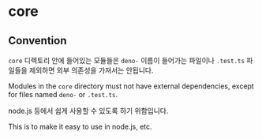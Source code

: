 # core

## Convention

`core` 디렉토리 안에 들어있는 모듈들은 `deno-` 이름이 들어가는 파일이나 `.test.ts` 파일들을 제외하면 외부 의존성을 가져서는
안됩니다.

Modules in the `core` directory must not have external dependencies, except for
files named `deno-` or `.test.ts`.

node.js 등에서 쉽게 사용할 수 있도록 하기 위함입니다.

This is to make it easy to use in node.js, etc.
